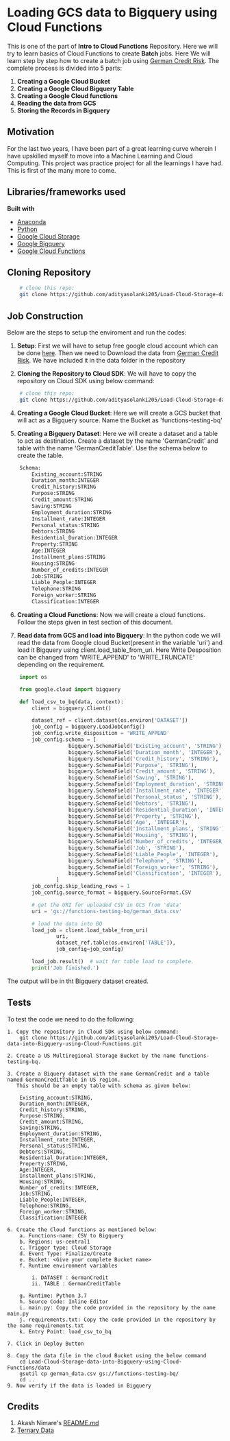 # Loading GCS data to Bigquery using Cloud Functions
This is one of the part of **Intro to Cloud Functions** Repository. Here we will try to learn basics of Cloud Functions to create **Batch** jobs. Here We will learn step by step how to create a batch job using [German Credit Risk](https://www.kaggle.com/uciml/german-credit). The complete process is divided into 5 parts:

1. **Creating a Google Cloud Bucket**
2. **Creating a Google Cloud Bigquery Table**
3. **Creating a Google Cloud functions**
4. **Reading the data from GCS**
5. **Storing the Records in Bigquery**


## Motivation
For the last two years, I have been part of a great learning curve wherein I have upskilled myself to move into a Machine Learning and Cloud Computing. This project was practice project for all the learnings I have had. This is first of the many more to come. 
 

## Libraries/frameworks used

<b>Built with</b>
- [Anaconda](https://www.anaconda.com/)
- [Python](https://www.python.org/)
- [Google Cloud Storage](https://cloud.google.com/storage)
- [Google Bigquery](https://cloud.google.com/bigquery)
- [Google Cloud Functions](https://cloud.google.com/functions)

## Cloning Repository

```bash
    # clone this repo:
    git clone https://github.com/adityasolanki205/Load-Cloud-Storage-data-into-Bigquery-using-Cloud-Functions.git
```

## Job Construction

Below are the steps to setup the enviroment and run the codes:

1. **Setup**: First we will have to setup free google cloud account which can be done [here](https://cloud.google.com/free). Then we need to Download the data from [German Credit Risk](https://www.kaggle.com/uciml/german-credit). We have included it in the data folder in the repository 

2. **Cloning the Repository to Cloud SDK**: We will have to copy the repository on Cloud SDK using below command:

```bash
    # clone this repo:
    git clone https://github.com/adityasolanki205/Load-Cloud-Storage-data-into-Bigquery-using-Cloud-Functions.git
```

4. **Creating a Google Cloud Bucket**: Here we will create a GCS bucket that will act as a Bigquery source. Name the Bucket as 'functions-testing-bq'


5. **Creating a Bigquery Dataset**: Here we will create a dataset and a table to act as destination. Create a dataset by the name 
'GermanCredit' and table with the name 'GermanCreditTable'. Use the schema below to create the table.

```python
    Schema:
        Existing_account:STRING
        Duration_month:INTEGER
        Credit_history:STRING
        Purpose:STRING
        Credit_amount:STRING
        Saving:STRING
        Employment_duration:STRING
        Installment_rate:INTEGER
        Personal_status:STRING
        Debtors:STRING
        Residential_Duration:INTEGER
        Property:STRING
        Age:INTEGER
        Installment_plans:STRING
        Housing:STRING
        Number_of_credits:INTEGER
        Job:STRING
        Liable_People:INTEGER
        Telephone:STRING
        Foreign_worker:STRING
        Classification:INTEGER
``` 

6. **Creating a Cloud Functions**: Now we will create a cloud functions. Follow the steps given in test section of this document.

7. **Read data from GCS and load into Bigquery**: In the python code we will read the data from Google cloud Bucket(present in the variable 'uri') and load  it Bigquery using client.load_table_from_uri. Here Write Desposition can be changed from 'WRITE_APPEND' to 'WRITE_TRUNCATE' depending on the requirement.  

```python
    import os

    from google.cloud import bigquery

    def load_csv_to_bq(data, context):
        client = bigquery.Client()

        dataset_ref = client.dataset(os.environ['DATASET'])
        job_config = bigquery.LoadJobConfig()
        job_config.write_disposition = 'WRITE_APPEND'
        job_config.schema = [
                    bigquery.SchemaField('Existing_account', 'STRING'),
                    bigquery.SchemaField('Duration_month', 'INTEGER'),
                    bigquery.SchemaField('Credit_history', 'STRING'),
                    bigquery.SchemaField('Purpose', 'STRING'),
                    bigquery.SchemaField('Credit_amount', 'STRING'),
                    bigquery.SchemaField('Saving', 'STRING'),
                    bigquery.SchemaField('Employment_duration', 'STRING'),
                    bigquery.SchemaField('Installment_rate', 'INTEGER'),
                    bigquery.SchemaField('Personal_status', 'STRING'),
                    bigquery.SchemaField('Debtors', 'STRING'),
                    bigquery.SchemaField('Residential_Duration', 'INTEGER'),
                    bigquery.SchemaField('Property', 'STRING'),
                    bigquery.SchemaField('Age', 'INTEGER'),
                    bigquery.SchemaField('Installment_plans', 'STRING'),
                    bigquery.SchemaField('Housing', 'STRING'),
                    bigquery.SchemaField('Number_of_credits', 'INTEGER'),
                    bigquery.SchemaField('Job', 'STRING'),
                    bigquery.SchemaField('Liable_People', 'INTEGER'),
                    bigquery.SchemaField('Telephone', 'STRING'),
                    bigquery.SchemaField('Foreign_worker', 'STRING'),
                    bigquery.SchemaField('Classification', 'INTEGER'),
                ]
        job_config.skip_leading_rows = 1
        job_config.source_format = bigquery.SourceFormat.CSV

        # get the URI for uploaded CSV in GCS from 'data'
        uri = 'gs://functions-testing-bq/german_data.csv'

        # load the data into BQ
        load_job = client.load_table_from_uri(
                uri,
                dataset_ref.table(os.environ['TABLE']),
                job_config=job_config)

        load_job.result()  # wait for table load to complete.
        print('Job finished.')

```

The output will be in tht Bigquery dataset created. 


## Tests
To test the code we need to do the following:

    1. Copy the repository in Cloud SDK using below command:
        git clone https://github.com/adityasolanki205/Load-Cloud-Storage-data-into-Bigquery-using-Cloud-Functions.git
    
    2. Create a US Multiregional Storage Bucket by the name functions-testing-bq.
        
    3. Create a Biquery dataset with the name GermanCredit and a table named GermanCreditTable in US region. 
       This should be an empty table with schema as given below:
       
        Existing_account:STRING,
        Duration_month:INTEGER,
        Credit_history:STRING,
        Purpose:STRING,
        Credit_amount:STRING,
        Saving:STRING,
        Employment_duration:STRING,
        Installment_rate:INTEGER,
        Personal_status:STRING,
        Debtors:STRING,
        Residential_Duration:INTEGER,
        Property:STRING,
        Age:INTEGER,
        Installment_plans:STRING,
        Housing:STRING,
        Number_of_credits:INTEGER,
        Job:STRING,
        Liable_People:INTEGER,
        Telephone:STRING,
        Foreign_worker:STRING,
        Classification:INTEGER
    
    6. Create the Cloud functions as mentioned below: 
        a. Functions-name: CSV to Bigquery
        b. Regions: us-central1
        c. Trigger type: Cloud Storage
        d. Event Type: Finalize/Create
        e. Bucket: <Give your complete Bucket name>
        f. Runtime environment variables

            i. DATASET : GermanCredit
            ii. TABLE : GermanCreditTable

        g. Runtime: Python 3.7
        h. Source Code: Inline Editor
        i. main.py: Copy the code provided in the repository by the name main.py
        j. requirements.txt: Copy the code provided in the repository by the name requirements.txt
        k. Entry Point: load_csv_to_bq
     
    7. Click in Deploy Button
        
    8. Copy the data file in the cloud Bucket using the below command
        cd Load-Cloud-Storage-data-into-Bigquery-using-Cloud-Functions/data
        gsutil cp german_data.csv gs://functions-testing-bq/
        cd ..
    9. Now verify if the data is loaded in Bigquery


## Credits
1. Akash Nimare's [README.md](https://gist.github.com/akashnimare/7b065c12d9750578de8e705fb4771d2f#file-readme-md)
2. [Ternary Data](https://www.ternarydata.com/news/use-python-and-google-cloud-to-schedule-a-file-download-and-load-into-bigquery-3p3aw)
